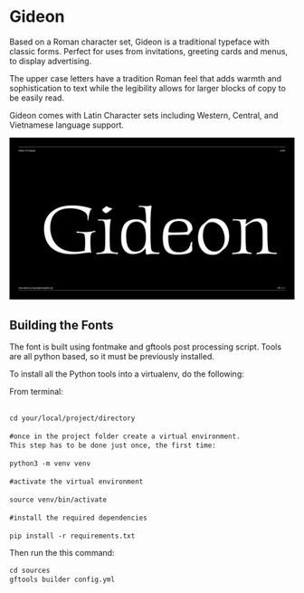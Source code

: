 
# Gideon

Based on a Roman character set, Gideon is a traditional typeface with classic forms. Perfect for uses from invitations, greeting cards and menus, to display advertising.

The upper case letters have a tradition Roman feel that adds warmth and sophistication to text while the legibility allows for larger blocks of copy to be easily read.

Gideon comes with Latin Character sets including Western, Central, and Vietnamese language support.

![Sample Image](Documentation/image1.png)

## Building the Fonts

The font is built using fontmake and gftools post processing script. Tools are all python based, so it must be previously installed.

To install all the Python tools into a virtualenv, do the following:

From terminal:

```

cd your/local/project/directory

#once in the project folder create a virtual environment. 
This step has to be done just once, the first time:

python3 -m venv venv

#activate the virtual environment

source venv/bin/activate

#install the required dependencies

pip install -r requirements.txt

```

Then run the this command:

```
cd sources
gftools builder config.yml
```
